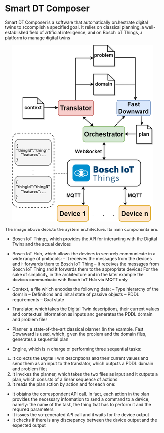 # Smart DT Composer

Smart DT Composer is a software that automatically orchestrate digital twins to accomplish a specified goal. It relies on classical planning, a well-established field of artificial intelligence, and on Bosch IoT Things, a platform to manage digital twins

<p align="center">
  <img width="460" src="img/architecture.png">
</p>

The image above depicts the system architecture. Its main components are:
* Bosch IoT Things, which provides the API for interacting with the Digital
Twins and the actual devices
* Bosch IoT Hub, which allows the devices to securely communicate in a wide
range of protocols:
– It receives the messages from the devices and it forwards them to Bosch
IoT Thing
– It receives the messages from Bosch IoT Thing and it forwards them to
the appropriate devices
For the sake of simplicity, in the architecture and in the later example the
devices communicate with Bosch IoT Hub via MQTT only

* Context, a file which encodes the following data:
– Type hierarchy of the domain
– Definitions and initial state of passive objects
– PDDL requirements
– Goal state
* Translator, which takes the Digital Twin descriptions, their current values
and contextual information as inputs and generates the PDDL domain and
problem files
* Planner, a state-of-the-art classical planner (in the example, Fast Downward is
used, which, given the problem and the domain files, generates a sequential
plan
* Engine, which is in charge of performing three sequential tasks:
1. It collects the Digital Twin descriptions and their current values and send
them as an input to the translator, which outputs a PDDL domain and
problem files
2. It invokes the planner, which takes the two files as input and it outputs a
plan, which consists of a linear sequence of actions
3. It reads the plan action by action and for each one:
* It obtains the correspondent API call. In fact, each action in the plan
provides the necessary information to send a command to a device,
namely: the name of the task, the thing that has to perform it and
the required parameters
* It issues the so-generated API call and it waits for the device output
* It checks if there is any discrepancy between the device output and
the expected output
